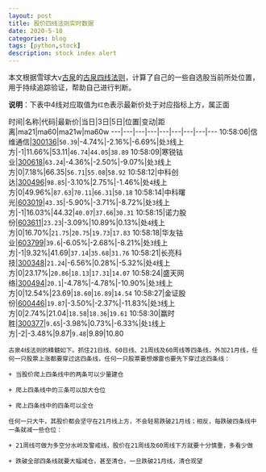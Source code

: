 ```yaml
---
layout: post
title: 股价四线法则实时数据
date: 2020-5-10
categories: blog
tags: [python,stock]
description: stock index alert
---
```



本文根据雪球大v[古泉](https://xueqiu.com/u/7148646888)的[古泉四线法则](https://xueqiu.com/7148646888/130498192)，计算了自己的一些自选股当前所处位置，用于持续追踪验证，帮助自己进行判断。

**说明**：下表中4线对应取值为`红色`表示最新价处于对应指标上方，属正面

时间|名称|代码|最新价|当日|3日|5日|位置|变动|距离|ma21|ma60|ma21w|ma60w
---|---|---|---|---|---|---|---|---
10:58:06|信维通信|[300136](https://xueqiu.com/S/SZ300136)|`50.39`|-4.74%|-2.16%|-6.69%|处`3`线上方|-1|11.66%|53.11|`46.74`|`44.05`|`38.89`
10:58:09|寒锐钴业|[300618](https://xueqiu.com/S/SZ300618)|`63.24`|-4.36%|-2.50%|-9.07%|处`3`线上方|0|7.18%|66.35|`56.71`|`55.08`|`58.92`
10:58:12|中科创达|[300496](https://xueqiu.com/S/SZ300496)|`98.85`|-3.10%|2.75%|-1.46%|处`4`线上方|0|49.96%|`87.63`|`70.11`|`66.31`|`50.18`
10:58:14|中科曙光|[603019](https://xueqiu.com/S/SH603019)|`43.35`|-5.90%|-3.71%|-8.72%|处`3`线上方|-1|16.03%|44.32|`40.07`|`37.66`|`30.31`
10:58:15|诺力股份|[603611](https://xueqiu.com/S/SH603611)|`23.23`|-3.09%|10.89%|0.13%|处`4`线上方|0|16.70%|`21.75`|`20.75`|`19.73`|`17.83`
10:58:18|华友钴业|[603799](https://xueqiu.com/S/SH603799)|`39.6`|-6.05%|-2.68%|-8.21%|处`3`线上方|-1|9.32%|41.69|`37.14`|`35.68`|`31.76`
10:58:21|长亮科技|[300348](https://xueqiu.com/S/SZ300348)|`21.24`|-6.56%|0.28%|-5.32%|处`4`线上方|0|23.17%|`20.86`|`18.13`|`17.31`|`14.07`
10:58:24|盛天网络|[300494](https://xueqiu.com/S/SZ300494)|`20.1`|-4.78%|-4.78%|-10.90%|处`3`线上方|0|12.54%|23.69|`18.60`|`16.89`|`14.54`
10:58:27|金证股份|[600446](https://xueqiu.com/S/SH600446)|`19.87`|-3.50%|-2.37%|-11.83%|处`3`线上方|0|2.74%|21.04|`18.58`|`18.36`|`19.61`
10:58:30|赢时胜|[300377](https://xueqiu.com/S/SZ300377)|`9.65`|-3.98%|0.73%|-6.33%|处`1`线上方|-2|-3.48%|9.87|`9.48`|9.89|10.80

```
古泉4线法则的精髓如下。抓住21日线、60日线、21周线及60周线等四条线，外加21月线，任何一只股票上涨都要穿过这四条线，任何一只股票要想爆雷也要先下穿过这四条线：

+ 当股价爬上四条线中的两条可以少量建仓

+ 爬上四条线中的三条可以加大仓位

+ 爬上四条线中的四条可以全仓

任何一只大牛，其股价都会坚守在21月线上方，不会轻易跌破21月线；相反，每跌破四条线中一条就减一些仓位：

+ 21周线可做为多空分水岭及警戒线，股价在21周线及60周线下方就要十分慎重，多看少做

+ 跌破全部四条线就要大幅减仓，甚至清仓，一旦跌破21月线，清仓观望
```
